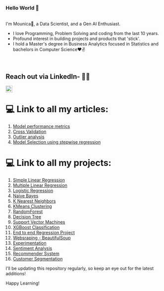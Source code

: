 
### Hello World 👋 

<br/>
I'm Mounica🙌, a Data Scientist, and a Gen AI Enthusiast. 
<br/>

- I love Programming, Problem Solving and coding from the last 10 years.
- Profound interest in building projects and products that 'stick'.
- I hold a Master's degree in Business Analytics focused in Statistics and bachelors in Computer Science❤✌

<br />

## Reach out via LinkedIn- 👨‍💻
<a href="https://www.linkedin.com/in/sai-mounica-gudimella/">
<img align="left" alt="Mounica" width="22px" src="https://cdn.jsdelivr.net/npm/simple-icons@v3/icons/linkedin.svg" />
</a>
<br />

# 💻 Link to all my articles:

1. [Model performance metrics]()
2. [Cross Validation](https://github.com/SaiMounicaGudimella/Improving-model-performance)
3. [Outlier analysis]()
4. [Model Selection using stepwise regression](https://github.com/SaiMounicaGudimella/Improving-model-performance)
   

# 💻 Link to all my projects:

1. [Simple Linear Regression](https://github.com/SaiMounicaGudimella/Simple-Linear-Regression)
2. [Multiple Linear Regression](https://github.com/SaiMounicaGudimella/Insurance-Premium-Prediction)
3. [Logistic Regression]()
4. [Naive Bayes]()
5. [K Nearest Neighbors]()
6. [KMeans Clustering]()
7. [RandomForest]()
8. [Decision Tree]()
9. [Support Vector Machines]()
10. [XGBoost Classification]()
11. [End to end Regression Project](https://github.com/SaiMounicaGudimella/StudentPerformancePrediction-End-to-end-ML-Project)
12. [Websraping - BeautifulSoup](https://github.com/SaiMounicaGudimella/WebScraping-Amazon-Books)
13. [Experimentation](https://github.com/SaiMounicaGudimella/Experimentation_WebsiteDesign_ConversionRate)
14. [Sentiment Analysis](https://github.com/SaiMounicaGudimella/SentimentAnalysis)
15. [Recommender System]()
16. [Customer Segmentation](https://github.com/SaiMounicaGudimella/CustomerSegmentation)

I'll be updating this repository regularly, so keep an eye out for the latest additions!

Happy Learning!
